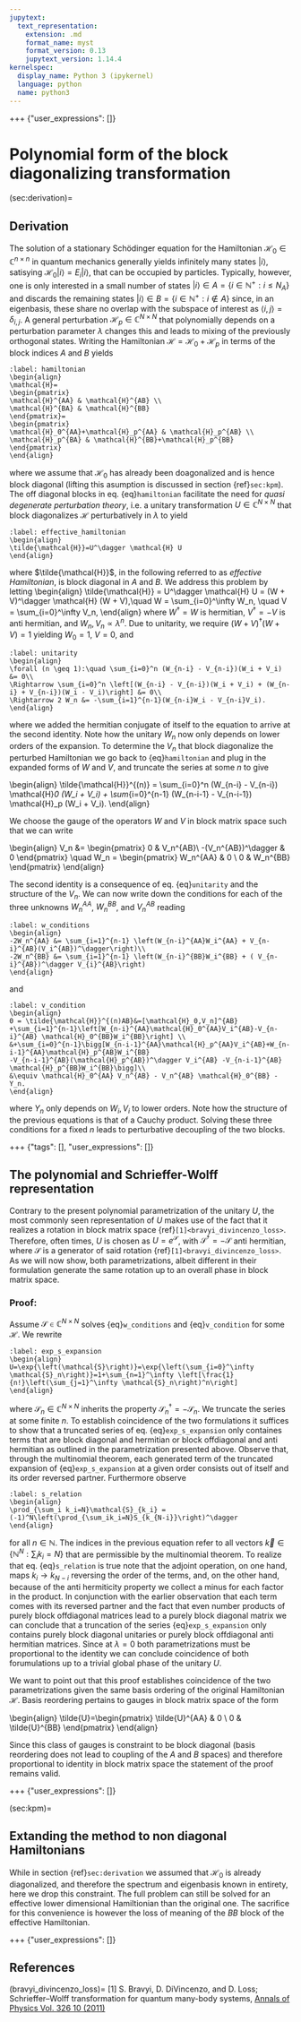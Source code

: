 ```yaml
---
jupytext:
  text_representation:
    extension: .md
    format_name: myst
    format_version: 0.13
    jupytext_version: 1.14.4
kernelspec:
  display_name: Python 3 (ipykernel)
  language: python
  name: python3
---
```


+++ {"user_expressions": []}

# Polynomial form of the block diagonalizing transformation

(sec:derivation)=
## Derivation

The solution of a stationary Schödinger equation for the Hamiltonian $\mathcal{H}_0\in \mathbb{C}^{n \times n}$ in quantum mechanics generally yields infinitely many states $|i\rangle$, satisying $\mathcal{H}_0|i \rangle=E_i |i \rangle$, that can be occupied by particles.
Typically, however, one is only interested in a small number of states $|i\rangle \in A=\{i\in\mathbb{N}^+: i\leq N_A\}$ and discards the remaining states $|i\rangle\in B=\{i\in\mathbb{N}^+:i\notin A\}$ since, in an eigenbasis, these share no overlap with the subspace of interest as $\langle i, j\rangle=\delta_{i,j}$.
A general perturbation $\mathcal{H}_p\in \mathbb{C}^{N\times N}$ that polynomially depends on a perturbation parameter $\lambda$ changes this and leads to mixing of the previously orthogonal states.
Writing the Hamiltonian $\mathcal{H}=\mathcal{H}_0+\mathcal{H}_p$ in terms of the block indices $A$ and $B$ yields

```{math}
:label: hamiltonian
\begin{align}
\mathcal{H}=
\begin{pmatrix}
\mathcal{H}^{AA} & \mathcal{H}^{AB} \\
\mathcal{H}^{BA} & \mathcal{H}^{BB}
\end{pmatrix}=
\begin{pmatrix}
\mathcal{H}_0^{AA}+\mathcal{H}_p^{AA} & \mathcal{H}_p^{AB} \\
\mathcal{H}_p^{BA} & \mathcal{H}^{BB}+\mathcal{H}_p^{BB}
\end{pmatrix}
\end{align}
```

where we assume that $\mathcal{H}_0$ has already been doagonalized and is hence block diagonal (lifting this asumption is discussed in section {ref}`sec:kpm`). The off diagonal blocks in eq. {eq}`hamiltonian` facilitate the need for _quasi degenerate perturbation theory_, i.e. a unitary transformation $U\in \mathbb{C}^{N\times N}$ that block diagonalizes $\mathcal{H}$ perturbatively in $\lambda$ to yield

```{math}
:label: effective_hamiltonian
\begin{align}
\tilde{\mathcal{H}}=U^\dagger \mathcal{H} U
\end{align}
```

where $\tilde{\mathcal{H}}$, in the following referred to as _effective Hamiltonian_, is block diagonal in $A$ and $B$.
We address this problem by letting 
\begin{align}
\tilde{\mathcal{H}} = U^\dagger \mathcal{H} U = (W + V)^\dagger \mathcal{H} (W + V),\quad W = \sum_{i=0}^\infty W_n, \quad V = \sum_{i=0}^\infty V_n,
\end{align}
where $W^\dagger=W$ is hermitian, $V^\dagger=-V$ is anti hermitian, and $W_n,V_n\propto \lambda^n$. Due to unitarity, we require $(W+V)^\dagger (W+V)=1$ yielding $W_0=1$, $V=0$, and

```{math}
:label: unitarity
\begin{align}
\forall (n \geq 1):\quad \sum_{i=0}^n (W_{n-i} - V_{n-i})(W_i + V_i) &= 0\\
\Rightarrow \sum_{i=0}^n \left[(W_{n-i} - V_{n-i})(W_i + V_i) + (W_{n-i} + V_{n-i})(W_i - V_i)\right] &= 0\\
\Rightarrow 2 W_n &= -\sum_{i=1}^{n-1}(W_{n-i}W_i - V_{n-i}V_i).
\end{align}
```

where we added the hermitian conjugate of itself to the equation to arrive at the second identity. Note how the unitary $W_n$ now only depends on lower orders of the expansion. To determine the $V_n$ that block diagonalize the perturbed Hamiltonian we go back to {eq}`hamiltonian` and plug in the expanded forms of $W$ and $V$, and truncate the series at some $n$ to give

\begin{align}
\tilde{\mathcal{H}}^{(n)} = \sum_{i=0}^n (W_{n-i} - V_{n-i}) \mathcal{H}_0 (W_i + V_i) + \sum_{i=0}^{n-1} (W_{n-i-1} - V_{n-i-1}) \mathcal{H}_p (W_i + V_i).
\end{align}

We choose the gauge of the operators $W$ and $V$ in block matrix space such that we can write 

\begin{align}
V_n &= \begin{pmatrix}
0 & V_n^{AB}\\
-(V_n^{AB})^\dagger & 0
\end{pmatrix} 
\quad 
W_n = \begin{pmatrix}
W_n^{AA} & 0 \\
0 & W_n^{BB}
\end{pmatrix}
\end{align}

The second identity is a consequence of eq. {eq}`unitarity` and the structure of the $V_n$. We can now write down the conditions for each of the three unknowns $W_n^{AA}$, $W_n^{BB}$, and $V_n^{AB}$ reading

```{math}
:label: w_conditions
\begin{align}
-2W_n^{AA} &= \sum_{i=1}^{n-1} \left(W_{n-i}^{AA}W_i^{AA} + V_{n-i}^{AB}(V_i^{AB})^\dagger\right)\\
-2W_n^{BB} &= \sum_{i=1}^{n-1} \left(W_{n-i}^{BB}W_i^{BB} + ( V_{n-i}^{AB})^\dagger V_{i}^{AB}\right)
\end{align}
```

and

```{math}
:label: v_condition
\begin{align}
0 = \tilde{\mathcal{H}}^{(n)AB}&=[\mathcal{H}_0,V_n]^{AB} +\sum_{i=1}^{n-1}\left[W_{n-i}^{AA}\mathcal{H}_0^{AA}V_i^{AB}-V_{n-i}^{AB} \mathcal{H}_0^{BB}W_i^{BB}\right] \\
&+\sum_{i=0}^{n-1}\bigg[W_{n-i-1}^{AA}\mathcal{H}_p^{AA}V_i^{AB}+W_{n-i-1}^{AA}\mathcal{H}_p^{AB}W_i^{BB}
-V_{n-i-1}^{AB}(\mathcal{H}_p^{AB})^\dagger V_i^{AB} -V_{n-i-1}^{AB} \mathcal{H}_p^{BB}W_i^{BB}\bigg]\\
&\equiv \mathcal{H}_0^{AA} V_n^{AB} - V_n^{AB} \mathcal{H}_0^{BB} - Y_n.
\end{align}
```

where $Y_n$ only depends on $W_i, V_i$ to lower orders. Note how the structure of the previous equations is that of a Cauchy product. Solving these three conditions for a fixed $n$ leads to perturbative decoupling of the two blocks.

+++ {"tags": [], "user_expressions": []}

## The polynomial and Schrieffer-Wolff representation

Contrary to the present polynomial parametrization of the unitary $U$, the most commonly seen representation of $U$ makes use of the fact that it realizes  a rotation in block matrix space {ref}`[1]<bravyi_divincenzo_loss>`. Therefore, often times, $U$ is chosen as $U=e^\mathcal{S}$, with $\mathcal{S}^\dagger=-\mathcal{S}$ anti hermitian, where $\mathcal{S}$ is a generator of said rotation {ref}`[1]<bravyi_divincenzo_loss>`. As we will now show, both parametrizations, albeit different in their formulation generate the same rotation up to an overall phase in block matrix space.

### Proof:

Assume $\mathcal{S}\in\mathbb{C}^{N\times N}$ solves {eq}`w_conditions` and {eq}`v_condition` for some $\mathcal{H}$. We rewrite 

```{math}
:label: exp_s_expansion
\begin{align}
U=\exp{\left(\mathcal{S}\right)}=\exp{\left(\sum_{i=0}^\infty \mathcal{S}_n\right)}=1+\sum_{n=1}^\infty \left[\frac{1}{n!}\left(\sum_{j=1}^\infty \mathcal{S}_n\right)^n\right]
\end{align}
```

where $\mathcal{S}_n\in\mathbb{C}^{N\times N}$ inherits the property $\mathcal{S}_n^\dagger=-\mathcal{S}_n$. We truncate the series at some finite $n$.
To establish coincidence of the two formulations it suffices to show that a truncated series of eq. {eq}`exp_s_expansion` only containes terms that are block diagonal and hermitian or block offdiagonal and anti hermitian as outlined in the parametrization presented above. 
Observe that, through the multinomial theorem, each generated term of the truncated expansion of {eq}`exp_s_expansion` at a given order consists out of itself and its order reversed partner. Furthermore observe

```{math}
:label: s_relation
\begin{align}
\prod_{\sum_i k_i=N}\mathcal{S}_{k_i} = (-1)^N\left(\prod_{\sum_ik_i=N}S_{k_{N-i}}\right)^\dagger
\end{align}
```

for all $n\in\mathbb{N}$. The indices in the previous equation refer to all vectors $\vec{k}\in\{\mathbb{N}^N:\sum_ik_i=N\}$ that are permissible by the multinomial theorem. To realize that eq. {eq}`s_relation` is true note that the adjoint operation, on one hand, maps $k_i\rightarrow k_{N-i}$ reversing the order of the terms, and, on the other hand, because of the anti hermiticity property we collect a minus for each factor in the product. In conjunction with the earlier observation that each term comes with its reversed partner and the fact that even number products of purely block offdiagonal matrices lead to a purely block diagonal matrix we can conclude that a truncation of the series {eq}`exp_s_expansion` only contains purely block diagonal unitaries or purely block offdiagonal anti hermitian matrices. Since at $\lambda=0$ both parametrizations must be proportional to the identity we can conclude coincidence of both forumulations up to a trivial global phase of the unitary $U$.

We want to point out that this proof establishes coincidence of the two parametrizations given the same basis ordering of the original Hamiltonian $\mathcal{H}$. Basis reordering pertains to gauges in block matrix space of the form

\begin{align}
\tilde{U}=\begin{pmatrix}
\tilde{U}^{AA} & 0 \\
0 & \tilde{U}^{BB}
\end{pmatrix}
\end{align}

Since this class of gauges is constraint to be block diagonal (basis reordering does not lead to coupling of the $A$ and $B$ spaces) and therefore proportional to identity in block matrix space the statement of the proof remains valid.

+++ {"user_expressions": []}

(sec:kpm)=
## Extanding the method to non diagonal Hamiltonians

While in section {ref}`sec:derivation` we assumed that $\mathcal{H}_0$ is already diagonalized, and therefore the spectrum and eigenbasis known in entirety, here we drop this constraint. The full problem can still be solved for an effective lower dimensional Hamiltionian than the original one. The sacrifice for this convenience is however the loss of meaning of the $BB$ block of the effective Hamiltonian.


+++ {"user_expressions": []}

## References
(bravyi_divincenzo_loss)=
[1] S. Bravyi, D. DiVincenzo, and D. Loss; Schrieffer–Wolff transformation for quantum many-body systems, [Annals of Physics Vol. 326 10 (2011)](https://doi.org/10.1016/j.aop.2011.06.004)

```{code-cell} ipython3

```
